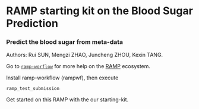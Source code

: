 # RAMP starting kit on the Blood Sugar Prediction

### Predict the blood sugar from meta-data

Authors: Rui SUN, Mengzi ZHAO, Juncheng ZHOU, Kexin TANG.

Go to [`ramp-worflow`](https://github.com/paris-saclay-cds/ramp-workflow) for more help on the [RAMP](http:www.ramp.studio) ecosystem.

Install ramp-workflow (rampwf), then execute

```
ramp_test_submission
```

Get started on this RAMP with the our starting-kit.
